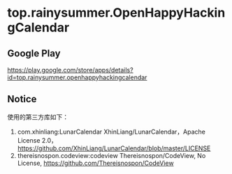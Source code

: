 # top.rainysummer.OpenHappyHackingCalendar

## Google Play

https://play.google.com/store/apps/details?id=top.rainysummer.openhappyhackingcalendar
 
## Notice

使用的第三方库如下：

1. com.xhinliang:LunarCalendar
    XhinLiang/LunarCalendar，Apache License 2.0，https://github.com/XhinLiang/LunarCalendar/blob/master/LICENSE
2. thereisnospon.codeview:codeview
    Thereisnospon/CodeView, No License, https://github.com/Thereisnospon/CodeView
